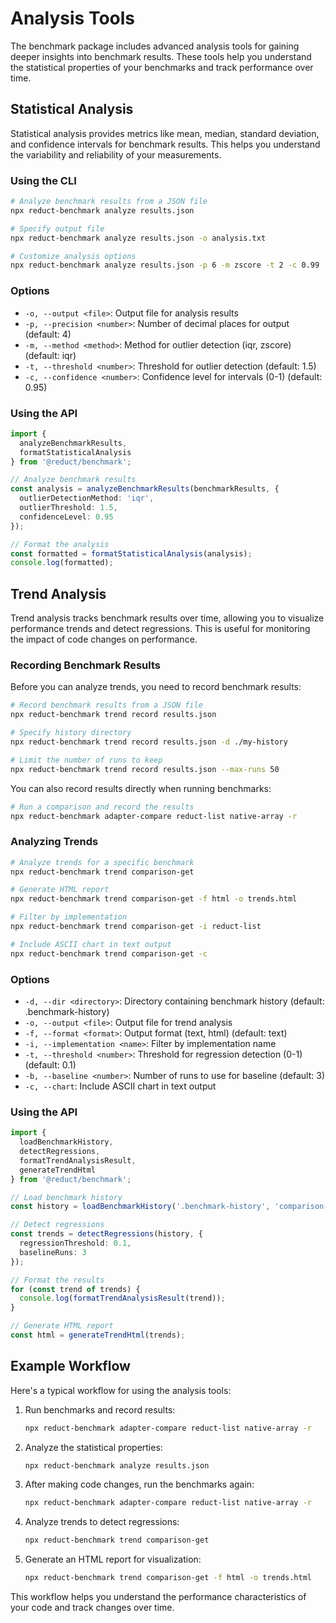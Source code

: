 # Analysis Tools

The benchmark package includes advanced analysis tools for gaining deeper insights into benchmark results. These tools help you understand the statistical properties of your benchmarks and track performance over time.

## Statistical Analysis

Statistical analysis provides metrics like mean, median, standard deviation, and confidence intervals for benchmark results. This helps you understand the variability and reliability of your measurements.

### Using the CLI

```bash
# Analyze benchmark results from a JSON file
npx reduct-benchmark analyze results.json

# Specify output file
npx reduct-benchmark analyze results.json -o analysis.txt

# Customize analysis options
npx reduct-benchmark analyze results.json -p 6 -m zscore -t 2 -c 0.99
```

### Options

- `-o, --output <file>`: Output file for analysis results
- `-p, --precision <number>`: Number of decimal places for output (default: 4)
- `-m, --method <method>`: Method for outlier detection (iqr, zscore) (default: iqr)
- `-t, --threshold <number>`: Threshold for outlier detection (default: 1.5)
- `-c, --confidence <number>`: Confidence level for intervals (0-1) (default: 0.95)

### Using the API

```typescript
import { 
  analyzeBenchmarkResults, 
  formatStatisticalAnalysis 
} from '@reduct/benchmark';

// Analyze benchmark results
const analysis = analyzeBenchmarkResults(benchmarkResults, {
  outlierDetectionMethod: 'iqr',
  outlierThreshold: 1.5,
  confidenceLevel: 0.95
});

// Format the analysis
const formatted = formatStatisticalAnalysis(analysis);
console.log(formatted);
```

## Trend Analysis

Trend analysis tracks benchmark results over time, allowing you to visualize performance trends and detect regressions. This is useful for monitoring the impact of code changes on performance.

### Recording Benchmark Results

Before you can analyze trends, you need to record benchmark results:

```bash
# Record benchmark results from a JSON file
npx reduct-benchmark trend record results.json

# Specify history directory
npx reduct-benchmark trend record results.json -d ./my-history

# Limit the number of runs to keep
npx reduct-benchmark trend record results.json --max-runs 50
```

You can also record results directly when running benchmarks:

```bash
# Run a comparison and record the results
npx reduct-benchmark adapter-compare reduct-list native-array -r
```

### Analyzing Trends

```bash
# Analyze trends for a specific benchmark
npx reduct-benchmark trend comparison-get

# Generate HTML report
npx reduct-benchmark trend comparison-get -f html -o trends.html

# Filter by implementation
npx reduct-benchmark trend comparison-get -i reduct-list

# Include ASCII chart in text output
npx reduct-benchmark trend comparison-get -c
```

### Options

- `-d, --dir <directory>`: Directory containing benchmark history (default: .benchmark-history)
- `-o, --output <file>`: Output file for trend analysis
- `-f, --format <format>`: Output format (text, html) (default: text)
- `-i, --implementation <name>`: Filter by implementation name
- `-t, --threshold <number>`: Threshold for regression detection (0-1) (default: 0.1)
- `-b, --baseline <number>`: Number of runs to use for baseline (default: 3)
- `-c, --chart`: Include ASCII chart in text output

### Using the API

```typescript
import { 
  loadBenchmarkHistory, 
  detectRegressions, 
  formatTrendAnalysisResult,
  generateTrendHtml
} from '@reduct/benchmark';

// Load benchmark history
const history = loadBenchmarkHistory('.benchmark-history', 'comparison-get');

// Detect regressions
const trends = detectRegressions(history, {
  regressionThreshold: 0.1,
  baselineRuns: 3
});

// Format the results
for (const trend of trends) {
  console.log(formatTrendAnalysisResult(trend));
}

// Generate HTML report
const html = generateTrendHtml(trends);
```

## Example Workflow

Here's a typical workflow for using the analysis tools:

1. Run benchmarks and record results:
   ```bash
   npx reduct-benchmark adapter-compare reduct-list native-array -r
   ```

2. Analyze the statistical properties:
   ```bash
   npx reduct-benchmark analyze results.json
   ```

3. After making code changes, run the benchmarks again:
   ```bash
   npx reduct-benchmark adapter-compare reduct-list native-array -r
   ```

4. Analyze trends to detect regressions:
   ```bash
   npx reduct-benchmark trend comparison-get
   ```

5. Generate an HTML report for visualization:
   ```bash
   npx reduct-benchmark trend comparison-get -f html -o trends.html
   ```

This workflow helps you understand the performance characteristics of your code and track changes over time.

